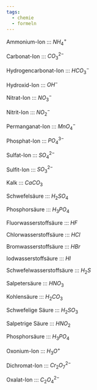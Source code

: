 ```yaml
---
tags:
  - chemie
  - formeln
---
```

Ammonium-Ion ::: $NH_4^+$
<!--SR:!2024-09-30,4,291!2024-09-29,4,270-->

<!--SR:!2025-05-21,249,338-->

Carbonat-Ion ::: $CO_3^{2-}$
<!--SR:!2024-09-30,4,291!2024-09-29,4,280-->

<!--SR:!2025-02-21,166,326-->

Hydrogencarbonat-Ion ::: $HCO_3^-$
<!--SR:!2024-09-30,4,291!2024-09-29,4,270-->

<!--SR:!2024-11-12,90,280-->
Hydroxid-Ion ::: $OH^-$
<!--SR:!2024-09-30,4,291!2024-09-29,4,280-->

<!--SR:!2025-01-10,126,306-->

Nitrat-Ion ::: $NO_3^-$
<!--SR:!2024-09-30,4,291!2024-09-28,3,260-->

<!--SR:!2025-02-15,162,314-->

Nitrit-Ion ::: $NO_2^-$
<!--SR:!2024-09-29,4,280!2024-09-27,1,251-->

<!--SR:!2025-01-25,141,303-->

Permanganat-Ion ::: $MnO_4^-$
<!--SR:!2024-09-29,4,280!2024-09-30,4,291-->

<!--SR:!2025-03-06,179,314-->

Phosphat-Ion ::: $PO_4^{3-}$
<!--SR:!2024-09-29,4,280!2024-09-30,4,299-->

<!--SR:!2025-04-05,207,320-->

Sulfat-Ion ::: $SO_4^{2-}$
<!--SR:!2024-09-29,4,280!2024-09-30,4,291-->

<!--SR:!2025-01-07,123,283-->

Sulfit-Ion ::: $SO_3^{2-}$
<!--SR:!2024-09-29,4,270!2024-09-30,4,291-->

<!--SR:!2025-03-26,199,320-->

Kalk ::: $CaCO_3$
<!--SR:!2024-09-30,4,289!2024-09-29,4,280-->

<!--SR:!2024-10-01,8,240-->

Schwefelsäure ::: $H_2SO_4$
<!--SR:!2024-09-30,4,291!2024-09-29,4,270-->

<!--SR:!2024-11-07,88,274-->

Phosphorsäure ::: $H_3PO_4$
<!--SR:!2000-01-01,1,250!2024-09-30,4,291-->
<!--SR:!2000-01-01,1,250!2024-09-29,4,270-->

<!--SR:!2025-01-21,137,286-->

Fluorwasserstoffsäure ::: $HF$
<!--SR:!2024-09-29,4,280!2024-09-30,4,291-->

<!--SR:!2024-10-03,24,280-->


Chlorwasserstoffsäure ::: $HCl$
<!--SR:!2024-09-30,4,291!2024-09-29,4,280-->

<!--SR:!2025-01-11,127,303-->

Bromwasserstoffsäure ::: $HBr$
<!--SR:!2024-09-29,4,280!2024-09-30,4,291-->

<!--SR:!2025-03-03,178,320-->

Iodwasserstoffsäure ::: $HI$
<!--SR:!2024-09-30,4,291!2024-09-29,4,270-->

<!--SR:!2025-02-10,157,319-->

Schwefelwasserstoffsäure ::: $H_2S$
<!--SR:!2024-09-30,4,299!2024-09-29,4,280-->

<!--SR:!2024-09-27,19,286-->

Salpetersäure ::: $HNO_3$
<!--SR:!2024-09-29,4,280!2024-09-30,4,291-->

<!--SR:!2024-12-02,108,299-->

Kohlensäure ::: $H_2CO_3$
<!--SR:!2024-09-29,4,280!2024-09-30,4,291-->

<!--SR:!2025-02-25,170,320-->

Schwefelige Säure ::: $H_2SO_3$
<!--SR:!2024-09-27,1,251!2024-09-29,4,280-->

<!--SR:!2024-11-18,73,274-->

Salpetrige Säure ::: $HNO_2$
<!--SR:!2024-09-29,4,280!2024-09-30,4,291-->

<!--SR:!2024-12-26,111,286-->

Phosphorsäure ::: $H_3PO_4$

<!--SR:!2024-11-02,86,283-->

Oxonium-Ion ::: $H_3O^+$
<!--SR:!2024-09-30,4,291!2024-09-29,4,270-->

<!--SR:!2025-04-12,211,326-->

Dichromat-Ion ::: $Cr_2O_7^{2-}$
<!--SR:!2024-09-29,4,280!2024-09-30,4,299-->

<!--SR:!2024-10-08,21,243-->

Oxalat-Ion ::: $C_2O_4^{2-}$
<!--SR:!2024-09-29,3,260!2000-01-01,1,250-->

<!--SR:!2024-10-09,25,286-->

